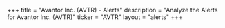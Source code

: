 +++
title = "Avantor Inc. (AVTR) - Alerts"
description = "Analyze the Alerts for Avantor Inc. (AVTR)"
ticker = "AVTR"
layout = "alerts"
+++

